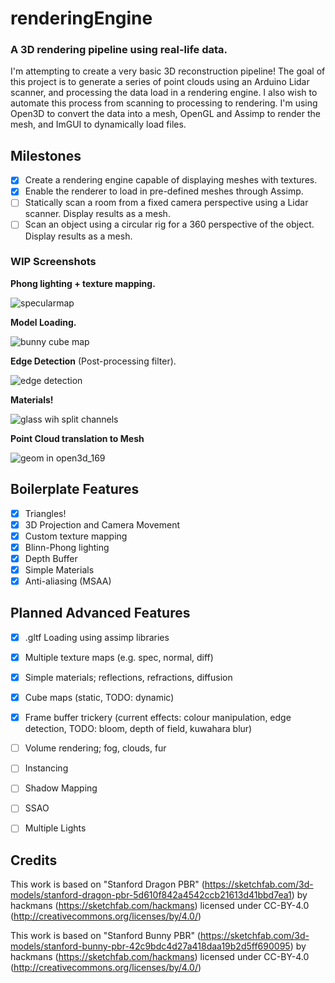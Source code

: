# renderingEngine
### A 3D rendering pipeline using real-life data.

I'm attempting to create a very basic 3D reconstruction pipeline! The goal of this project is to generate a series of point clouds using an Arduino Lidar scanner, and processing the data load in a rendering engine. I also wish to automate this process from scanning to processing to rendering. I'm using Open3D to convert the data into a mesh, OpenGL and Assimp to render the mesh, and ImGUI to dynamically load files. 

## Milestones
- [x] Create a rendering engine capable of displaying meshes with textures.
- [x] Enable the renderer to load in pre-defined meshes through Assimp.
- [ ] Statically scan a room from a fixed camera perspective using a Lidar scanner. Display results as a mesh.
- [ ] Scan an object using a circular rig for a 360 perspective of the object. Display results as a mesh.

### WIP Screenshots
**Phong lighting + texture mapping.**

![specularmap](https://user-images.githubusercontent.com/53636492/161247388-4decaa4f-1857-4cd9-a612-51091729c35a.png)

**Model Loading.**

![bunny cube map](https://user-images.githubusercontent.com/53636492/161961294-f9484a60-6a3d-433f-a049-ef14f40e208e.PNG)

**Edge Detection** (Post-processing filter).

![edge detection](https://user-images.githubusercontent.com/53636492/161684568-062ef1f2-e11e-4f23-81e5-607e855b11c0.PNG)

**Materials!**

![glass wih split channels](https://user-images.githubusercontent.com/53636492/163186450-2c3daa3f-49d5-4c4c-8b52-54c5b45d6a74.PNG)

**Point Cloud translation to Mesh**

![geom in open3d_169](https://user-images.githubusercontent.com/53636492/163922155-09a43ba4-0bc0-4454-9b2d-91c2b9cae639.png)


## Boilerplate Features

- [x] Triangles!
- [x] 3D Projection and Camera Movement
- [x] Custom texture mapping
- [x] Blinn-Phong lighting
- [x] Depth Buffer
- [x] Simple Materials
- [x] Anti-aliasing (MSAA)

## Planned Advanced Features

- [x] .gltf Loading using assimp libraries
- [x] Multiple texture maps (e.g. spec, normal, diff) 
- [x] Simple materials; reflections, refractions, diffusion
- [x] Cube maps (static, TODO: dynamic)
- [x] Frame buffer trickery (current effects: colour manipulation, edge detection, TODO: bloom, depth of field, kuwahara blur)
- [ ] Volume rendering; fog, clouds, fur 
- [ ] Instancing
- [ ] Shadow Mapping
- [ ] SSAO
- [ ] Multiple Lights


## Credits

This work is based on "Stanford Dragon PBR" (https://sketchfab.com/3d-models/stanford-dragon-pbr-5d610f842a4542ccb21613d41bbd7ea1) by hackmans (https://sketchfab.com/hackmans) licensed under CC-BY-4.0 (http://creativecommons.org/licenses/by/4.0/)

This work is based on "Stanford Bunny PBR" (https://sketchfab.com/3d-models/stanford-bunny-pbr-42c9bdc4d27a418daa19b2d5ff690095) by hackmans (https://sketchfab.com/hackmans) licensed under CC-BY-4.0 (http://creativecommons.org/licenses/by/4.0/)



